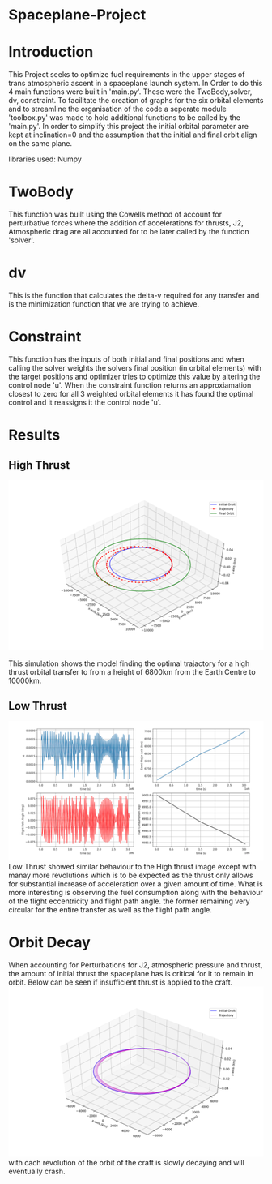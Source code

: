 # Spaceplane-Project

# Introduction

This Project seeks to optimize fuel requirements in the upper stages of trans atmospheric ascent in a spaceplane launch system. In Order to do this 4 main functions were built in 'main.py'. These were the TwoBody,solver, dv, constraint. To facilitate the creation of graphs for the six orbital elements and to streamline the organisation of the code a seperate module 'toolbox.py' was made to hold additional functions to be called by the 'main.py'. In order to simplify this project the initial orbital parameter are kept at inclination=0 and the assumption that the initial and final orbit align on the same plane.

libraries used: Numpy

# TwoBody

This function was built using the Cowells method of account for perturbative forces where the addition of accelerations for thrusts, J2, Atmospheric drag are all accounted for to be later called by the function 'solver'.

# dv

This is the function that calculates the delta-v required for any transfer and is the minimization function that we are trying to achieve.

# Constraint

This function has the inputs of both initial and final positions and when calling the solver weights the solvers final position (in orbital elements) with the target positions and optimizer tries to optimize this value by altering the control node 'u'. When the constraint function returns an approxiamation closest to zero for all 3 weighted orbital elements it has found the optimal control and it reassigns it the control node 'u'.

# Results

## High Thrust

![alt text](simulations/highthrust_10000.png)

This simulation shows the model finding the optimal trajactory for a high thrust orbital transfer to from a height of 6800km from the Earth Centre to 10000km.

## Low Thrust

![alt text](simulations/low_thrust_elements.png)
Low Thrust showed similar behaviour to the High thrust image except with manay more revolutions which is to be expected as the thrust only allows for substantial increase of acceleration over a given amount of time. What is more interesting is observing the fuel consumption along with the behaviour of the flight eccentricity and flight path angle. the former remaining very circular for the entire transfer as well as the flight path angle.

# Orbit Decay

When accounting for Perturbations for J2, atmospheric pressure and thrust, the amount of initial thrust the spaceplane has is critical for it to remain in orbit. Below can be seen if insufficient thrust is applied to the craft.
![alt text](simulations/deorbit.png)
with cach revolution of the orbit of the craft is slowly decaying and will eventually crash.
